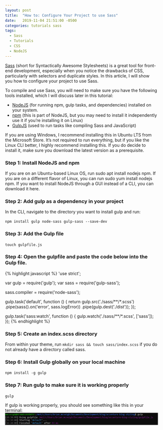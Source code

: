 ```yaml
---
layout: post
title:  "How to: Configure Your Project to use Sass"
date:   2019-11-04 21:51:00 -0500
categories: tutorials sass
tags:
  - Sass
  - Tutorials
  - CSS
  - NodeJS
---
```

[Sass](https://sass-lang.com/) (short for Syntactically Awesome Stylesheets) is a great tool for front-end development, especially when you notice the drawbacks of CSS, particularly with selectors and duplicate styles. In this article, I will show you how to configure your project to use Sass.

To compile and use Sass, you will need to make sure you have the following tools installed, which I will discuss later in this tutorial:

* [NodeJS](https://nodejs.org/en/) (for running npm, gulp tasks, and dependencies) installed on your system.
* [npm](https://www.npmjs.com/) (this is part of NodeJS, but you may need to install it independently use it if you’re installing it on Linux)
* [GulpJS](https://gulpjs.com/) (used to run tasks like compiling Sass and JavaScript)

If you are using Windows, I recommend installing this in Ubuntu LTS from the Microsoft Store. It’s not required to run everything, but if you like the Linux CLI better, I highly recommend installing this. If you do decide to install it, make sure you download the latest version as a prerequisite.

### Step 1: Install NodeJS and npm

If you are on an Ubuntu-based Linux OS, run sudo apt install nodejs npm. If you are on a different flavor of Linux, you can run sudo yum install nodejs npm. If you want to install NodeJS through a GUI instead of a CLI, you can download it here.

### Step 2: Add gulp as a dependency in your project

In the CLI, navigate to the directory you want to install gulp and run:

`npm install gulp node-sass gulp-sass --save-dev`

### Step 3: Add the Gulp file

`touch gulpfile.js`

### Step 4: Open the gulpfile and paste the code below into the Gulp file.

{% highlight javascript %}
'use strict';
 
var gulp = require('gulp');
var sass = require('gulp-sass');
 
sass.compiler = require('node-sass');
 
gulp.task('default', function () {
  return gulp.src('./sass/**/*.scss')
    .pipe(sass().on('error', sass.logError))
    .pipe(gulp.dest('./dist'));
});
 
gulp.task('sass:watch', function () {
  gulp.watch('./sass/**/*.scss', ['sass']);
});
{% endhighlight %}

### Step 5: Create an index.scss directory

From within your theme, run `mkdir sass && touch sass/index.scss` if you do not already have a directory called sass.

### Step 6: Install Gulp globally on your local machine

`npm install -g gulp`

### Step 7: Run gulp to make sure it is working properly

`gulp`

If gulp is working properly, you should see something like this in your terminal:
![Gulp is working](/assets/img/2019/gulpSassSuccessMessage.PNG)
